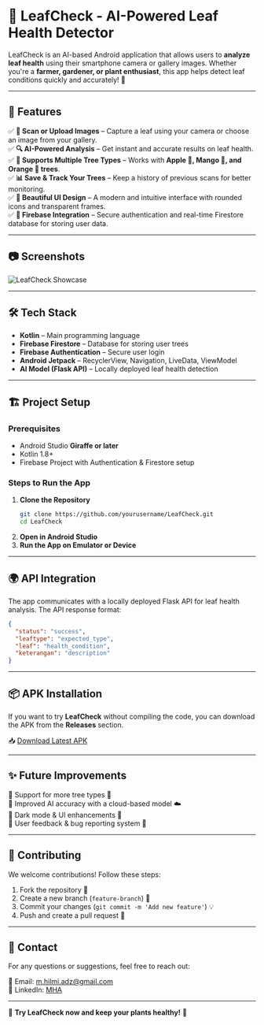 # 🌿 LeafCheck - AI-Powered Leaf Health Detector

LeafCheck is an AI-based Android application that allows users to **analyze leaf health** using their smartphone camera or gallery images. Whether you're a **farmer, gardener, or plant enthusiast**, this app helps detect leaf conditions quickly and accurately! 🍃

---

## 🚀 Features

✅ **📸 Scan or Upload Images** – Capture a leaf using your camera or choose an image from your gallery.  
✅ **🔍 AI-Powered Analysis** – Get instant and accurate results on leaf health.  
✅ **🌱 Supports Multiple Tree Types** – Works with **Apple 🍎, Mango 🥭, and Orange 🍊 trees**.  
✅ **📊 Save & Track Your Trees** – Keep a history of previous scans for better monitoring.  
✅ **🎨 Beautiful UI Design** – A modern and intuitive interface with rounded icons and transparent frames.  
✅ **🔄 Firebase Integration** – Secure authentication and real-time Firestore database for storing user data.

---

## 📷 Screenshots
![LeafCheck Showcase](https://github.com/user-attachments/assets/29ab3178-b5fd-4bb7-972f-32227ac29308)

---

## 🛠️ Tech Stack

- **Kotlin** – Main programming language
- **Firebase Firestore** – Database for storing user trees
- **Firebase Authentication** – Secure user login
- **Android Jetpack** – RecyclerView, Navigation, LiveData, ViewModel
- **AI Model (Flask API)** – Locally deployed leaf health detection

---

## 🏗️ Project Setup

### Prerequisites
- Android Studio **Giraffe or later**
- Kotlin 1.8+
- Firebase Project with Authentication & Firestore setup

### Steps to Run the App
1. **Clone the Repository**
   ```sh
   git clone https://github.com/yourusername/LeafCheck.git
   cd LeafCheck
   ```
2. **Open in Android Studio**
3. **Run the App on Emulator or Device**


---

## 🌍 API Integration
The app communicates with a locally deployed Flask API for leaf health analysis. The API response format:
```json
{
  "status": "success",
  "leaftype": "expected_type",
  "leaf": "health_condition",
  "keterangan": "description"
}
```

---

## 📦 APK Installation
If you want to try **LeafCheck** without compiling the code, you can download the APK from the **Releases** section.

📥 [Download Latest APK](https://github.com/yourusername/LeafCheck/releases)

---

## ✨ Future Improvements
🔹 Support for more tree types 🌳  
🔹 Improved AI accuracy with a cloud-based model ☁️  
🔹 Dark mode & UI enhancements 🌙  
🔹 User feedback & bug reporting system 🐞

---

## 🤝 Contributing
We welcome contributions! Follow these steps:
1. Fork the repository 🍴
2. Create a new branch (`feature-branch`) 🌱
3. Commit your changes (`git commit -m 'Add new feature'`) 💡
4. Push and create a pull request 📩

---

## 📧 Contact
For any questions or suggestions, feel free to reach out:

📩 Email: m.hilmi.adz@gmail.com  
🔗 LinkedIn: [MHA](www.linkedin.com/in/m-hilmi-adzkia)

---

🌿 **Try LeafCheck now and keep your plants healthy!** 🍃
